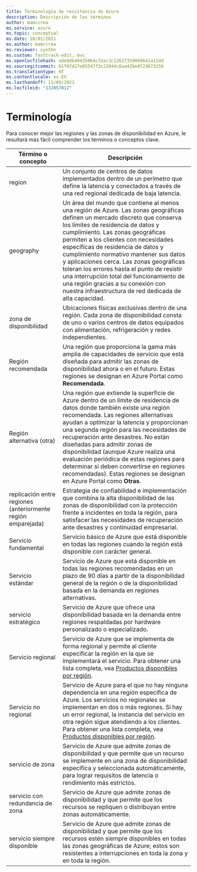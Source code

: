 ```yaml
---
title: Terminología de resistencia de Azure
description: Descripción de los términos
author: mamccrea
ms.service: azure
ms.topic: conceptual
ms.date: 10/01/2021
ms.author: mamccrea
ms.reviewer: cynthn
ms.custom: fasttrack-edit, mvc
ms.openlocfilehash: ade8db49435064c31ec3c1262f359069641a11dd
ms.sourcegitcommit: 61f87d27e05547f3c22044c6aa42be8f23673256
ms.translationtype: HT
ms.contentlocale: es-ES
ms.lasthandoff: 11/09/2021
ms.locfileid: "132057012"
---
```

# <a name="terminology"></a>Terminología

Para conocer mejor las regiones y las zonas de disponibilidad en Azure, le resultará más fácil comprender los términos o conceptos clave.

| Término o concepto | Descripción |
| --- | --- |
| region | Un conjunto de centros de datos implementados dentro de un perímetro que define la latencia y conectados a través de una red regional dedicada de baja latencia. |
| geography | Un área del mundo que contiene al menos una región de Azure. Las zonas geográficas definen un mercado discreto que conserva los límites de residencia de datos y cumplimiento. Las zonas geográficas permiten a los clientes con necesidades específicas de residencia de datos y cumplimiento normativo mantener sus datos y aplicaciones cerca. Las zonas geográficas toleran los errores hasta el punto de resistir una interrupción total del funcionamiento de una región gracias a su conexión con nuestra infraestructura de red dedicada de alta capacidad. |
| zona de disponibilidad | Ubicaciones físicas exclusivas dentro de una región. Cada zona de disponibilidad consta de uno o varios centros de datos equipados con alimentación, refrigeración y redes independientes. |
| Región recomendada | Una región que proporciona la gama más amplia de capacidades de servicio que está diseñada para admitir las zonas de disponibilidad ahora o en el futuro. Estas regiones se designan en Azure Portal como **Recomendada**. |
| Región alternativa (otra) | Una región que extiende la superficie de Azure dentro de un límite de residencia de datos donde también existe una región recomendada. Las regiones alternativas ayudan a optimizar la latencia y proporcionan una segunda región para las necesidades de recuperación ante desastres. No están diseñadas para admitir zonas de disponibilidad (aunque Azure realiza una evaluación periódica de estas regiones para determinar si deben convertirse en regiones recomendadas). Estas regiones se designan en Azure Portal como **Otras**. |
| replicación entre regiones (anteriormente región emparejada) | Estrategia de confiabilidad e implementación que combina la alta disponibilidad de las zonas de disponibilidad con la protección frente a incidentes en toda la región, para satisfacer las necesidades de recuperación ante desastres y continuidad empresarial. |
| Servicio fundamental | Servicio básico de Azure que está disponible en todas las regiones cuando la región está disponible con carácter general. |
| Servicio estándar | Servicio de Azure que está disponible en todas las regiones recomendadas en un plazo de 90 días a partir de la disponibilidad general de la región o de la disponibilidad basada en la demanda en regiones alternativas. |
| servicio estratégico | Servicio de Azure que ofrece una disponibilidad basada en la demanda entre regiones respaldadas por hardware personalizado o especializado. |
| Servicio regional | Servicio de Azure que se implementa de forma regional y permite al cliente especificar la región en la que se implementará el servicio. Para obtener una lista completa, vea [Productos disponibles por región](https://azure.microsoft.com/global-infrastructure/services/?products=all). |
| Servicio no regional | Servicio de Azure para el que no hay ninguna dependencia en una región específica de Azure. Los servicios no regionales se implementan en dos o más regiones. Si hay un error regional, la instancia del servicio en otra región sigue atendiendo a los clientes. Para obtener una lista completa, vea [Productos disponibles por región](https://azure.microsoft.com/global-infrastructure/services/?products=all). |
| servicio de zona | Servicio de Azure que admite zonas de disponibilidad y que permite que un recurso se implemente en una zona de disponibilidad específica y seleccionada automáticamente, para lograr requisitos de latencia o rendimiento más estrictos. |
| servicio con redundancia de zona | Servicio de Azure que admite zonas de disponibilidad y que permite que los recursos se repliquen o distribuyan entre zonas automáticamente. |
| servicio siempre disponible | Servicio de Azure que admite zonas de disponibilidad y que permite que los recursos estén siempre disponibles en todas las zonas geográficas de Azure; estos son resistentes a interrupciones en toda la zona y en toda la región. |
